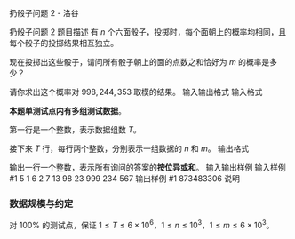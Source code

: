 



扔骰子问题 2 - 洛谷














扔骰子问题 2
题目描述
有 $n$ 个六面骰子，投掷时，每个面朝上的概率均相同，且每个骰子的投掷结果相互独立。

现在投掷出这些骰子，请问所有骰子朝上的面的点数之和恰好为 $m$ 的概率是多少？

请你求出这个概率对 $998,244,353$ 取模的结果。
输入输出格式
输入格式

**本题单测试点内有多组测试数据**。

第一行是一个整数，表示数据组数 $T$。

接下来 $T$ 行，每行两个整数，分别表示一组数据的 $n$ 和 $m$。
输出格式

输出一行一个整数，表示所有询问的答案的**按位异或和**。
输入输出样例
输入样例 #1
5
1 6
2 7
13 98
23 999
234 567
输出样例 #1
873483306
说明
### 数据规模与约定

对 $100\%$ 的测试点，保证 $1 \leq T \leq 6 \times 10^6$，$1 \leq n \leq 10^3$，$1 \leq m \leq 6 \times 10^3$。






